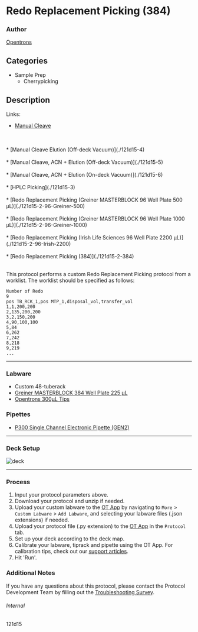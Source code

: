 # Redo Replacement Picking (384)

### Author
[Opentrons](https://opentrons.com/)

## Categories
* Sample Prep
	* Cherrypicking

## Description

Links:
* [Manual Cleave](./121d15)
<br />
<br />
* [Manual Cleave Elution (Off-deck Vacuum)](./121d15-4)
<br />
<br />
* [Manual Cleave, ACN + Elution (Off-deck Vacuum)](./121d15-5)
<br />
<br />
* [Manual Cleave, ACN + Elution (On-deck Vacuum)](./121d15-6)
<br />
<br />
* [HPLC Picking](./121d15-3)
<br />
<br />
* [Redo Replacement Picking (Greiner MASTERBLOCK 96 Well Plate 500 µL)](./121d15-2-96-Greiner-500)
<br />
<br />
* [Redo Replacement Picking (Greiner MASTERBLOCK 96 Well Plate 1000 µL)](./121d15-2-96-Greiner-1000)
<br />
<br />
* [Redo Replacement Picking (Irish Life Sciences 96 Well Plate 2200 µL)](./121d15-2-96-Irish-2200)
<br />
<br />
* [Redo Replacement Picking (384)](./121d15-2-384)
<br />
<br />

This protocol performs a custom Redo Replacement Picking protocol from a worklist. The worklist should be specified as follows:

```
Number of Redo
9
pos TB_RCK_1,pos MTP_1,disposal_vol,transfer_vol
1,1,200,200
2,135,200,200
3,2,150,200
4,90,100,100
5,84
6,262
7,242
8,218
9,219
...
```

---

### Labware
* Custom 48-tuberack
* [Greiner MASTERBLOCK 384 Well Plate 225 µL](https://shop.gbo.com/en/row/products/bioscience/microplates/polypropylene-storage-plates/384-deep-well-masterblock/781270.html)
* [Opentrons 300µL Tips](https://shop.opentrons.com/opentrons-300ul-tips-1000-refills/)

### Pipettes
* [P300 Single Channel Electronic Pipette (GEN2)](https://shop.opentrons.com/single-channel-electronic-pipette-p20/)

---

### Deck Setup
![deck](https://opentrons-protocol-library-website.s3.amazonaws.com/custom-README-images/121d15/deck2-v2.png)

---

### Process
1. Input your protocol parameters above.
2. Download your protocol and unzip if needed.
3. Upload your custom labware to the [OT App](https://opentrons.com/ot-app) by navigating to `More` > `Custom Labware` > `Add Labware`, and selecting your labware files (.json extensions) if needed.
4. Upload your protocol file (.py extension) to the [OT App](https://opentrons.com/ot-app) in the `Protocol` tab.
5. Set up your deck according to the deck map.
6. Calibrate your labware, tiprack and pipette using the OT App. For calibration tips, check out our [support articles](https://support.opentrons.com/en/collections/1559720-guide-for-getting-started-with-the-ot-2).
7. Hit 'Run'.

### Additional Notes
If you have any questions about this protocol, please contact the Protocol Development Team by filling out the [Troubleshooting Survey](https://protocol-troubleshooting.paperform.co/).

###### Internal
121d15
